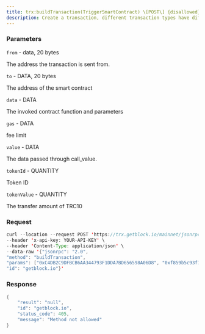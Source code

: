 ```yaml
---
title: trx:buildTransaction(TriggerSmartContract) \[POST\] {disallowed}
description: Create a transaction, different transaction types have differentparametersthis is an example of TriggerSmartContract
---
```


### Parameters


`from` - data, 20 bytes

The address the transaction is sent from.

`to` - DATA, 20 bytes

The address of the smart contract

`data` - DATA

The invoked contract function and parameters

`gas` - DATA

fee limit

`value` - DATA

The data passed through call_value.

`tokenId` - QUANTITY

Token ID

`tokenValue` - QUANTITY

The transfer amount of TRC10

### Request

``` java
curl --location --request POST 'https://trx.getblock.io/mainnet/jsonrpc' \
--header 'x-api-key: YOUR-API-KEY' \
--header 'Content-Type: application/json' \
--data-raw '{"jsonrpc": "2.0",
"method": "buildTransaction",
"params": ["0xC4DB2C9DFBCB6AA344793F1DDA7BD656598A06D8", "0xf859b5c93f789f4bcffbe7cc95a71e28e5e6a5bd", "0x3be9ece7000000000000000000000000ba8e28bdb6e49fbb3f5cd82a9f5ce8363587f1f600000000000000000000000000000000000000000000000000000000000f42630000000000000000000000000000000000000000000000000000000000000001", "0x245498", "0xA", "1000035", 20],
"id": "getblock.io"}'
```

###  Response

``` java
{
    "result": "null",
    "id": "getblock.io",
    "status_code": 405,
    "message": "Method not allowed"
}
```


